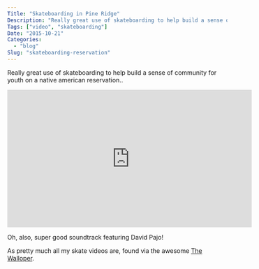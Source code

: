 ```yaml
---
Title: "Skateboarding in Pine Ridge"
Description: "Really great use of skateboarding to help build a sense of community for youth on a native american reservation.."
Tags: ["video", "skateboarding"]
Date: "2015-10-21"
Categories:
  - "blog"
Slug: "skateboarding-reservation"
---
```


Really great use of skateboarding to help build a sense of community for youth on a native american reservation..

<div class="video-container">
<iframe width="560" height="315" src="http://theberrics.com/video/post/embed/id/5937/" frameborder="0" scrolling="no" allowfullscreen></iframe>
</div>

Oh, also, super good soundtrack featuring David Pajo!

As pretty much all my skate videos are, found via the awesome <a href="http://thewalloper.blogspot.com/2015/10/skateboarding-in-pine-ridge.html">The Walloper</a>. 
